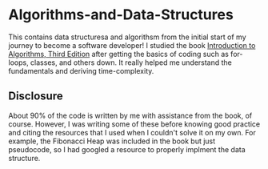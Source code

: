 # Algorithms-and-Data-Structures

This contains data structuresa and algorithsm from the initial start of my journey to become
a software developer! I studied the book [Introduction to Algorithms, Third Edition](https://mitpress.mit.edu/books/introduction-algorithms-third-edition)
after getting the basics of coding such as for-loops, classes, and others down. It really
helped me understand the fundamentals and deriving time-complexity. 

## Disclosure

About 90% of the code is written by me with assistance from the book, of course.
However, I was writing some of these before knowing good practice and citing the resources
that I used when I couldn't solve it on my own. For example, the Fibonacci Heap was
included in the book but just pseudocode, so I had googled a resource to properly implment
the data structure.
